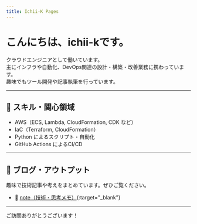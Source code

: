 ```yaml
---
title: Ichii-K Pages
---
```


# こんにちは、ichii-kです。

クラウドエンジニアとして働いています。  
主にインフラや自動化、DevOps関連の設計・構築・改善業務に携わっています。  
趣味でもツール開発や記事執筆を行っています。

---

## 🔧 スキル・関心領域

- AWS（ECS, Lambda, CloudFormation, CDK など）
- IaC（Terraform, CloudFormation）
- Python によるスクリプト・自動化
- GitHub Actions によるCI/CD

---

## 📝 ブログ・アウトプット

趣味で技術記事や考えをまとめています。ぜひご覧ください。

- 📘 [note（技術・思考メモ）](https://note.com/ichii_k){:target="_blank"}

---

ご訪問ありがとうございます！
